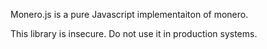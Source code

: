 Monero.js is a pure Javascript implementaiton of monero.

This library is insecure. Do not use it in production systems.
